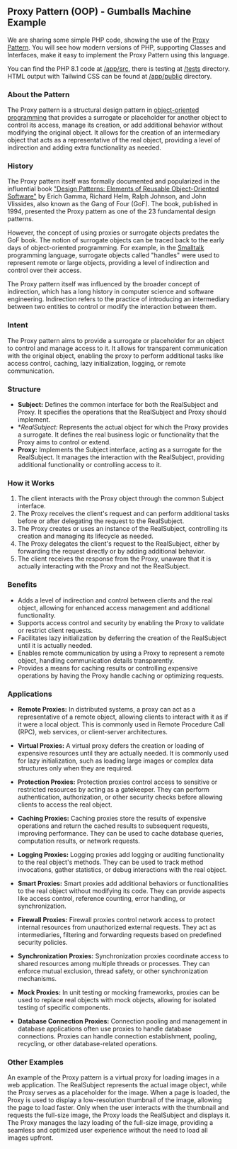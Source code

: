 ## Proxy Pattern (OOP) - Gumballs Machine Example

We are sharing some simple PHP code, showing the use of
the [Proxy Pattern](https://en.wikipedia.org/wiki/Proxy_pattern). You will see how modern versions
of PHP, supporting Classes and Interfaces, make it easy to implement the Proxy Pattern using this language.

You can find the PHP 8.1 code
at [/app/src](https://github.com/harryrampr/OPP_Proxy_Pattern-Gumballs_Machine_Example/tree/master/app/src), there is
testing at [/tests](https://github.com/harryrampr/OPP_Proxy_Pattern-Gumballs_Machine_Example/tree/master/app/tests)
directory. HTML output with Tailwind CSS can be found
at [/app/public](https://github.com/harryrampr/OPP_Proxy_Pattern-Gumballs_Machine_Example/tree/master/app/public)
directory.

### About the Pattern

The Proxy pattern is a structural design pattern
in [object-oriented programming](https://en.wikipedia.org/wiki/Object-oriented_programming) that provides a surrogate or
placeholder for another object to control its access, manage its creation, or add additional behavior without modifying
the original object. It allows for the creation of an intermediary object that acts as a representative of the real
object, providing a level of indirection and adding extra functionality as needed.

### History

The Proxy pattern itself was formally documented and popularized in the influential book ["Design Patterns: Elements of
Reusable Object-Oriented Software"](https://en.wikipedia.org/wiki/Design_Patterns) by Erich Gamma, Richard Helm, Ralph
Johnson, and John Vlissides, also known as the Gang of Four (GoF). The book, published in 1994, presented the Proxy
pattern as one of the 23 fundamental design
patterns.

However, the concept of using proxies or surrogate objects predates the GoF book. The notion of surrogate objects can be
traced back to the early days of object-oriented programming. For example, in
the [Smalltalk](https://en.wikipedia.org/wiki/Smalltalk) programming language, surrogate objects called "handles" were
used to represent remote or large objects, providing a level of indirection and control over their access.

The Proxy pattern itself was influenced by the broader concept of indirection, which has a long history in computer
science and software engineering. Indirection refers to the practice of introducing an intermediary between two entities
to control or modify the interaction between them.

### Intent

The Proxy pattern aims to provide a surrogate or placeholder for an object to control and manage access to it. It allows
for transparent communication with the original object, enabling the proxy to perform additional tasks like access
control, caching, lazy initialization, logging, or remote communication.

### Structure

- **Subject:** Defines the common interface for both the RealSubject and Proxy. It specifies the operations that the
  RealSubject and Proxy should implement.
- **RealSubject:* Represents the actual object for which the Proxy provides a surrogate. It defines the real business
  logic or functionality that the Proxy aims to control or extend.
- **Proxy:** Implements the Subject interface, acting as a surrogate for the RealSubject. It manages the interaction
  with the RealSubject, providing additional functionality or controlling access to it.

### How it Works

1. The client interacts with the Proxy object through the common Subject interface.
2. The Proxy receives the client's request and can perform additional tasks before or after delegating the request to
   the RealSubject.
3. The Proxy creates or uses an instance of the RealSubject, controlling its creation and managing its lifecycle as
   needed.
4. The Proxy delegates the client's request to the RealSubject, either by forwarding the request directly or by adding
   additional behavior.
5. The client receives the response from the Proxy, unaware that it is actually interacting with the Proxy and not the
   RealSubject.

### Benefits

- Adds a level of indirection and control between clients and the real object, allowing for enhanced access management
  and additional functionality.
- Supports access control and security by enabling the Proxy to validate or restrict client requests.
- Facilitates lazy initialization by deferring the creation of the RealSubject until it is actually needed.
- Enables remote communication by using a Proxy to represent a remote object, handling communication details
  transparently.
- Provides a means for caching results or controlling expensive operations by having the Proxy handle caching or
  optimizing requests.

### Applications

- **Remote Proxies:** In distributed systems, a proxy can act as a representative of a remote object, allowing clients
  to interact with it as if it were a local object. This is commonly used in Remote Procedure Call (RPC), web services,
  or client-server architectures.

- **Virtual Proxies:** A virtual proxy defers the creation or loading of expensive resources until they are actually
  needed. It is commonly used for lazy initialization, such as loading large images or complex data structures only when
  they are required.

- **Protection Proxies:** Protection proxies control access to sensitive or restricted resources by acting as a
  gatekeeper. They can perform authentication, authorization, or other security checks before allowing clients to access
  the real object.

- **Caching Proxies:** Caching proxies store the results of expensive operations and return the cached results to
  subsequent requests, improving performance. They can be used to cache database queries, computation results, or
  network requests.

- **Logging Proxies:** Logging proxies add logging or auditing functionality to the real object's methods. They can be
  used to track method invocations, gather statistics, or debug interactions with the real object.

- **Smart Proxies:** Smart proxies add additional behaviors or functionalities to the real object without modifying its
  code. They can provide aspects like access control, reference counting, error handling, or synchronization.

- **Firewall Proxies:** Firewall proxies control network access to protect internal resources from unauthorized external
  requests. They act as intermediaries, filtering and forwarding requests based on predefined security policies.

- **Synchronization Proxies:** Synchronization proxies coordinate access to shared resources among multiple threads or
  processes. They can enforce mutual exclusion, thread safety, or other synchronization mechanisms.

- **Mock Proxies:** In unit testing or mocking frameworks, proxies can be used to replace real objects with mock
  objects, allowing for isolated testing of specific components.

- **Database Connection Proxies:** Connection pooling and management in database applications often use proxies to
  handle database connections. Proxies can handle connection establishment, pooling, recycling, or other
  database-related operations.

### Other Examples

An example of the Proxy pattern is a virtual proxy for loading images in a web application. The RealSubject represents
the actual image object, while the Proxy serves as a placeholder for the image. When a page is loaded, the Proxy is used
to display a low-resolution thumbnail of the image, allowing the page to load faster. Only when the user interacts with
the thumbnail and requests the full-size image, the Proxy loads the RealSubject and displays it. The Proxy manages the
lazy loading of the full-size image, providing a seamless and optimized user experience without the need to load all
images upfront.